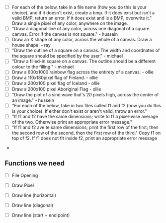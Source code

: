 - [ ] For each of the below, take in a file name (how you do this is your choice), and if it doesn't exist, create a bmp. If it does exist but isn't a valid BMP, return an error. If it does exist and is a BMP, overwrite it." Draw a single pixel of any color, anywhere on the image.
- [ ] "Draw a diagonal line of any color, across one diagonal of a square canvas. Error if the canvas is not square." - hussein
- [ ] Draw an X shape of any color, across the whole of a canvas. Draw a house shape. - ray
- [ ] "Draw the outline of a square on a canvas. The width and coordnates of the square should be specified by the user." - michael
- [ ] "Draw a filled-in square on a canvas. The outline should be a different colour to the filling." - michael
- [ ] Draw a 600x1000 rainbow flag across the entirety of a canvas. - ollie
- [ ] Draw a 110x180pixel flag of Finland. - ollie
- [ ] Draw a 200x100 pixel flag of Iceland - ollie
- [ ] Draw a 200x100 pixel Aboriginal Flag - ollie
- [ ] "Draw the plot of a sine wave that's 20 pixels high, across the center of an image." - hussein
- [ ] "For each of the below, take in two files called f1 and f2 (how you do this is your choice). If either don't exist or aren't valid, throw an error."
- [ ] "If f1 and f2 have the same dimensions; write to f1 a pixel-wise average of the two. Otherwise print an appropriate error message."
- [ ] "If f1 and f2 ave te same dimensions; print the first row of the first; then the second row of the second, then the first row of the third." Copy f1 on top of f2. If f1 does not fit inside f2, print an appropriate error message
-


## Functions we need
- [ ] File Opening
- [ ] Draw Pixel
- [ ] Draw line (horizontal)
- [ ] Draw line (diagonal)
- [ ] Draw line (start + end point)

